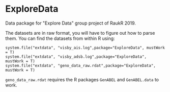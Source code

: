 # ExploreData
Data package for "Explore Data" group project of RaukR 2019.

The datasets are in raw format, you will have to figure out how to parse them.
You can find the datasets from within R using:

```
system.file("extdata", "visby_ais.log",package="ExploreData", mustWork = T)
system.file("extdata", "visby_adsb.log",package="ExploreData", mustWork = T)
system.file("extdata", "geno_data_raw.rdat",package="ExploreData", mustWork = T)
```

`geno_data_raw.rdat` requires the R packages `GenABEL` and `GenABEL.data` to work.
